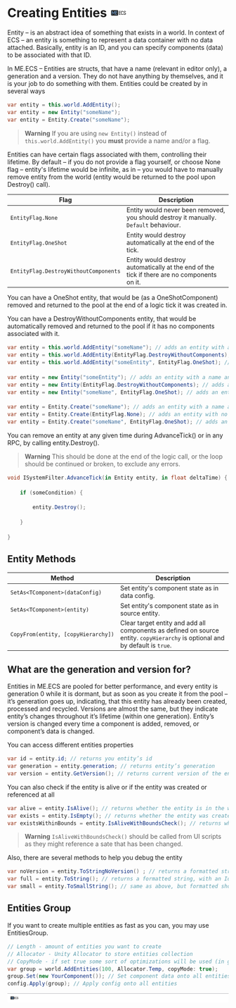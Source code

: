 # Creating Entities [![](Logo-Tiny.png)](/../../#glossary)

Entity – is an abstract idea of something that exists in a world. In context of ECS – an entity is something to represent a data container with no data attached. Basically, entity is an ID, and you can specify components (data) to be associated with that ID.

In ME.ECS – Entities are structs, that have a name (relevant in editor only), a generation and a version. They do not have anything by themselves, and it is your job to do something with them. Entities could be created by in several ways

```csharp
var entity = this.world.AddEntity(); 
var entity = new Entity("someName");
var entity = Entity.Create("someName");
```

> **Warning**
> If you are using ```new Entity()``` instead of ```this.world.AddEntity()``` you **must** provide a name and/or a flag.

Entities can have certain flags associated with them, controlling their lifetime. By default – if you do not provide a flag yourself, or choose None flag – entity's lifetime would be infinite, as in – you would have to manually remove entity from the world (entity would be returned to the pool upon Destroy() call).

| Flag | Description |
| ------ | ----- |
| ```EntityFlag.None``` | Entity would never been removed, you should destroy it manually. ```Default``` behaviour. |
| ```EntityFlag.OneShot``` | Entity would destroy automatically at the end of the tick. |
| ```EntityFlag.DestroyWithoutComponents``` | Entity would destroy automatically at the end of the tick if there are no components on it. |

You can have a OneShot entity, that would be (as a OneShotComponent) removed and returned to the pool at the end of a logic tick it was created in.

You can have a DestroyWithoutComponents entity, that would be automatically removed and returned to the pool if it has no components associated with it.

```csharp
var entity = this.world.AddEntity("someName"); // adds an entity with a name and a default flag
var entity = this.world.AddEntity(EntityFlag.DestroyWithoutComponents); // adds an entity with no name and a destroy flag 
var entity = this.world.AddEntity("someEntity", EntityFlag.OneShot); // adds an entity with a name and a OneShot flag 

var entity = new Entity("someEntity"); // adds an entity with a name and a default flag 
var entity = new Entity(EntityFlag.DestroyWithoutComponents); // adds an entity with no name and a destroy flag
var entity = new Entity("someName", EntityFlag.OneShot); // adds an entity with a name and a OneShot flag

var entity = Entity.Create("someName"); // adds an entity with a name and a default flag
var entity = Entity.Create(EntityFlag.None); // adds an entity with no name and a default flag
var entity = Entity.Create("someName", EntityFlag.OneShot); // adds an entity with no name and a OneShot flag
```

You can remove an entity at any given time during AdvanceTick() or in any RPC, by calling entity.Destroy().
> **Warning**
> This should be done at the end of the logic call, or the loop should be continued or broken, to exclude any errors.
```csharp
void ISystemFilter.AdvanceTick(in Entity entity, in float deltaTime) {

	if (someCondition) {
        
		entity.Destroy();
		
	}
	
}
```

## Entity Methods
| Method | Description |
| ------ | ----- |
| ```SetAs<TComponent>(dataConfig)``` | Set entity's component state as in data config. |
| ```SetAs<TComponent>(entity)``` | Set entity's component state as in source entity. |
| <code>CopyFrom(entity,&#160;[copyHierarchy])</code> | Clear target entity and add all components as defined on source entity. ```copyHierarchy``` is optional and by default is ```true```. |

## What are the generation and version for?
Entities in ME.ECS are pooled for better performance, and every entity is generation 0 while it is dormant, but as soon as you create it from the pool – it’s generation goes up, indicating, that this entity has already been created, processed and recycled.
Versions are almost the same, but they indicate entity’s changes throughout it’s lifetime (within one generation). Entity’s version is changed every time a component is added, removed, or component’s data is changed.

You can access different entities properties
```csharp
var id = entity.id; // returns you entity’s id
var generation = entity.generation; // returns entity’s generation
var version = entity.GetVersion(); // returns current version of the entity
```
You can also check if the entity is alive or if the entity was created or referenced at all
```csharp
var alive = entity.IsAlive(); // returns whether the entity is in the world or was returned to the pool
var exists = entity.IsEmpty(); // returns whether the entity was created at all
var existsWithinBounds = entity.IsAliveWithBoundsCheck(); // returns whether the entity is alive with some checks.
```

> **Warning**
> ```IsAliveWithBoundsCheck()``` should be called from UI scripts as they might reference a sate that has been changed.

Also, there are several methods to help you debug the entity

```csharp
var noVersion = entity.ToStringNoVersion() ; // returns a formatted string with Id and  Generation
var full = entity.ToString(); // returns a formatted string, with an Id, generation and version
var small = entity.ToSmallString(); // same as above, but formatted shorter
```

## Entities Group
If you want to create multiple entities as fast as you can, you may use EntitiesGroup.
```csharp
// Length - amount of entities you want to create
// Allocator - Unity Allocator to store entities collection
// CopyMode - if set true some sort of optimizations will be used (in general this mean that you will create the same components onto all entities)
var group = world.AddEntities(100, Allocator.Temp, copyMode: true);
group.Set(new YourComponent()); // Set component data onto all entities
config.Apply(group); // Apply config onto all entities
```

[![](Footer.png)](/../../#glossary)
